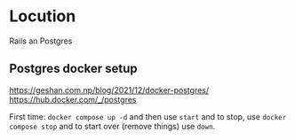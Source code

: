 # Locution

Rails an Postgres

## Postgres docker setup

https://geshan.com.np/blog/2021/12/docker-postgres/
https://hub.docker.com/_/postgres

First time: `docker compose up -d` and then use `start` and to stop, use `docker compose stop` and to start over (remove things) use `down`. 